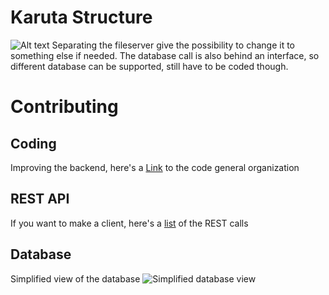 # Karuta Structure
![Alt text](./appli.png "Information flow")
Separating the fileserver give the possibility to change it to something else if needed.
The database call is also behind an interface, so different database can be supported, still have to be coded though.

# Contributing
## Coding
Improving the backend, here's a 
[Link](./CONTRIBUTING.md)
to the code general organization

## REST API
If you want to make a client, here's a
[list](REST_API.md)
of the REST calls

## Database
Simplified view of the database
![Simplified database view](./db.png "Simplified database view")
